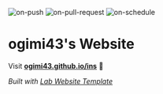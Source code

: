 
  ![on-push](../../actions/workflows/on-push.yaml/badge.svg)
  ![on-pull-request](../../actions/workflows/on-pull-request.yaml/badge.svg)
  ![on-schedule](../../actions/workflows/on-schedule.yaml/badge.svg)

  # ogimi43's Website

  Visit **[ogimi43.github.io/ins](https://ogimi43.github.io/ins)** 🚀

  _Built with [Lab Website Template](https://greene-lab.gitbook.io/lab-website-template-docs)_
